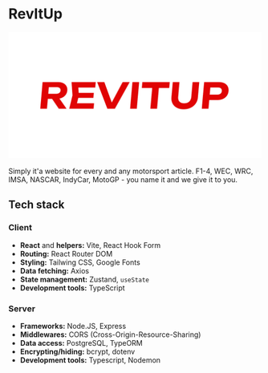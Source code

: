 
# RevItUp

![repo logo](/assets/revitup%20github%20repo%20readme.png)

Simply it'a website for every and any motorsport article. F1-4, WEC, WRC, IMSA, NASCAR, IndyCar, MotoGP - you name it and we give it to you.

## Tech stack

### Client

- **React** and **helpers:** Vite, React Hook Form
- **Routing:** React Router DOM
- **Styling:** Tailwing CSS, Google Fonts
- **Data fetching:** Axios
- **State management:** Zustand, ```useState```
- **Development tools:** TypeScript

### Server

- **Frameworks:** Node.JS, Express
- **Middlewares:** CORS (Cross-Origin-Resource-Sharing)
- **Data access:** PostgreSQL, TypeORM
- **Encrypting/hiding:** bcrypt, dotenv
- **Development tools:** Typescript, Nodemon
